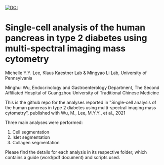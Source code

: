 [![DOI](https://zenodo.org/badge/375136919.svg)](https://zenodo.org/badge/latestdoi/375136919)

# Single-cell analysis of the human pancreas in type 2 diabetes using multi-spectral imaging mass cytometry

Michelle Y.Y. Lee, Klaus Kaestner Lab & Mingyao Li Lab, University of Pennsylvania

Minghui Wu, Endocrinology and Gastroenterology Department, The Second Affiliated Hospital of Guangzhou University of Traditional Chinese Medicine

This is the github repo for the analyses reported in "Single-cell analysis of the human pancreas in type 2 diabetes using multi-spectral imaging mass cytometry", published with Wu, M., Lee, M.Y.Y., et al., 2021

Three main analyses were performed: 
1) Cell segmentation
2) Islet segmentation
3) Collagen segmentation 

Please find the details for each analysis in its respective folder, which contains a guide (word/pdf document) and scripts used. 

